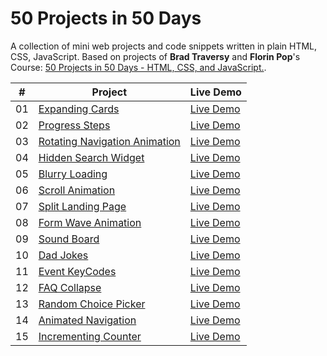 # 50 Projects in 50 Days

A collection of mini web projects and code snippets written in plain HTML, CSS, JavaScript.
Based on projects of **Brad Traversy** and **Florin Pop**'s Course: [50 Projects in 50 Days - HTML, CSS, and JavaScript.](https://50projects50days.com/).

|  # | Project | Live Demo |
| :-:| ------- | -------   | 
| 01 | [Expanding Cards]() | [Live Demo](https://codepen.io/alishata/pen/JjVMRrY) | 
| 02 | [Progress Steps]() | [Live Demo](https://codepen.io/alishata/pen/wvZpzmj) | 
| 03 |  [Rotating Navigation Animation]()  | [Live Demo](https://codepen.io/alishata/pen/oNOpzoL) | 
| 04 | [Hidden Search Widget]() | [Live Demo](https://codepen.io/alishata/pen/MWRrjOx) | 
| 05 | [Blurry Loading]() | [Live Demo](https://codepen.io/alishata/pen/wvZpzpj) | 
| 06 | [Scroll Animation]() | [Live Demo](https://codepen.io/alishata/pen/gOyowvX) | 
| 07 | [Split Landing Page]() | [Live Demo](https://codepen.io/alishata/pen/dyLJpmO) | 
| 08 | [Form Wave Animation]() | [Live Demo](https://codepen.io/alishata/pen/poBpEWq) | 
| 09 | [Sound Board]() | [Live Demo](https://codepen.io/alishata/pen/KKYZgob) | 
| 10 | [Dad Jokes]() | [Live Demo](https://codepen.io/alishata/pen/abxEmGv) | 
| 11 | [Event KeyCodes]() | [Live Demo](https://codepen.io/alishata/pen/LYveRmR) | 
| 12 | [FAQ Collapse]() | [Live Demo](https://codepen.io/alishata/pen/OJGzRZv) | 
| 13 | [Random Choice Picker]() | [Live Demo](https://codepen.io/alishata/pen/poBpEVY) | 
| 14 | [Animated Navigation]() | [Live Demo](https://codepen.io/alishata/pen/poBpEKY) | 
| 15 | [Incrementing Counter]() | [Live Demo](https://codepen.io/alishata/pen/wvZpzxX) |


